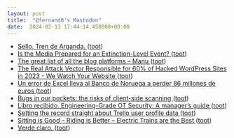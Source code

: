 ```yaml
---
layout: post
title:  "@fernand0's Mastodon"
date:  2024-02-13 17:44:14.458000+00:00
---
```

*  [Sello. Tren de Arganda. ](https://avecesunafoto.wordpress.com/2024/02/13/sello-tren-de-arganda) ([toot](https://mastodon.social/@fernand0/111925412132149744))
*  [Is the Media Prepared for an Extinction-Level Event? ](https://www.newyorker.com/news/the-weekend-essay/is-the-media-prepared-for-an-extinction-level-even) ([toot](https://mastodon.social/@fernand0/111925207604229300))
*  [The great list of all the blog platforms – Manu  ](https://manuelmoreale.com/blog-platforms) ([toot](https://mastodon.social/@fernand0/111925118760890638))
*  [The Real Attack Vector Responsible for 60% of Hacked WordPress Sites in 2023 - We Watch Your Website ](https://wewatchyourwebsite.com/the-real-attack-vector-responsible-for-60-of-hacked-wordpress-sites-in-2023) ([toot](https://mastodon.social/@fernand0/111924734494918715))
*  [Un error de Excel lleva al Banco de Noruega a perder 86 millones de euros  ](https://www.elblogsalmon.com/economia/error-excel-lleva-al-banco-noruega-a-perder-86-millones-euro) ([toot](https://mastodon.social/@fernand0/111924554258026176))
*  [Bugs in our pockets: the risks of client-side scanning ](https://academic.oup.com/cybersecurity/article/10/1/tyad020/759046) ([toot](https://mastodon.social/@fernand0/111924495455750659))
*  [Libro recibido. Engineering-Grade OT Security: A manager’s guide ](https://fotografiasenmovimiento.wordpress.com/2024/02/13/libro-recibido-engineering-grade-ot-security-a-managers-guide) ([toot](https://mastodon.social/@fernand0/111924411160407524))
*  [Setting the record straight about Trello user profile data ](https://community.atlassian.com/t5/Trello-articles/Setting-the-record-straight-about-Trello-user-profile-data/ba-p/258725) ([toot](https://mastodon.social/@fernand0/111924397188084012))
*  [Sitting is Good – Riding is Better – Electric Trains are the Best ](https://transportationhistory.org/2018/05/31/sitting-is-good-riding-is-better-electric-trains-are-the-best) ([toot](https://mastodon.social/@fernand0/111921868159542510))
*  [Verde claro. ](https://avecesunafoto.wordpress.com/2024/02/12/verde-claro) ([toot](https://mastodon.social/@fernand0/111919708122791655))
